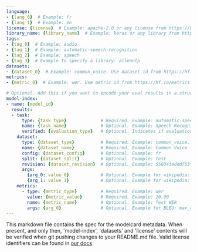```yaml
---
language:
- {lang_0}  # Example: fr
- {lang_1}  # Example: en
license: {license}  # Example: apache-2.0 or any license from https://hf.co/docs/hub/model-repos#list-of-license-identifiers
library_name: {library_name}  # Example: keras or any library from https://github.com/huggingface/huggingface_hub/blob/main/js/src/lib/interfaces/Libraries.ts
tags:
- {tag_0}  # Example: audio
- {tag_1}  # Example: automatic-speech-recognition
- {tag_2}  # Example: speech
- {tag_3}  # Example to specify a library: allennlp
datasets:
- {dataset_0}  # Example: common_voice. Use dataset id from https://hf.co/datasets
metrics:
- {metric_0}  # Example: wer. Use metric id from https://hf.co/metrics

# Optional. Add this if you want to encode your eval results in a structured way.
model-index:
- name: {model_id}
  results:
  - task:
      type: {task_type}             # Required. Example: automatic-speech-recognition
      name: {task_name}             # Optional. Example: Speech Recognition
      verified: {evaluation_type}   # Optional. Indicates if evaluation self-reported or generated by Hugging Face. Example: false
    dataset:
      type: {dataset_type}          # Required. Example: common_voice. Use dataset id from https://hf.co/datasets
      name: {dataset_name}          # Required. Example: Common Voice (French)
      config: {dataset_config}      # Optional. Example: fr
      split: {dataset_split}        # Optional. Example: test
      revision: {dataset_revision}  # Optional. Example: 5503434ddd753f426f4b38109466949a1217c2bb
      args: 
        {arg_0: value_0}            # Optional. Example for wikipedia: language: en
        {arg_1: value_1}            # Optional. Example for wikipedia: date: 20220301
    metrics:
      - type: {metric_type}         # Required. Example: wer
        value: {metric_value}       # Required. Example: 20.90
        name: {metric_name}         # Optional. Example: Test WER
        args: {arg_0}               # Optional. Example for BLEU: max_order
---
```


This markdown file contains the spec for the modelcard metadata.
When present, and only then, 'model-index', 'datasets' and 'license' contents will be verified when git pushing changes to your README.md file.
Valid license identifiers can be found in [our docs](https://hf.co/docs/hub/model-repos#list-of-license-identifiers)
